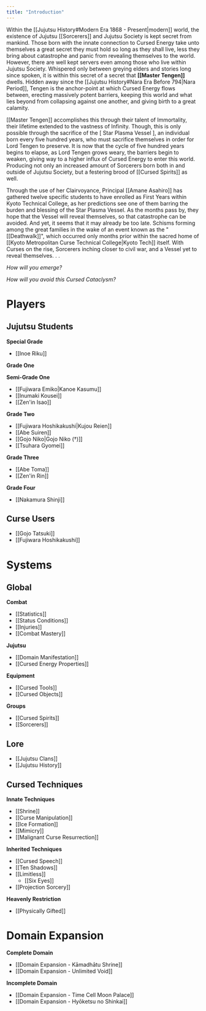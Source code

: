 ```yaml
---
title: "Introduction"
---
```


Within the [[Jujutsu History#Modern Era 1868 - Present|modern]] world, the existence of Jujutsu [[Sorcerers]] and Jujutsu Society is kept secret from mankind. Those born with the innate connection to Cursed Energy take unto themselves a great secret they must hold so long as they shall live, less they bring about catastrophe and panic from revealing themselves to the world. However, there are well kept servers even among those who live within Jujutsu Society. Whispered only between greying elders and stories long since spoken, it is within this secret of a secret that **[[Master Tengen]]** dwells. Hidden away since the [[Jujutsu History#Nara Era Before 794|Nara Period]], Tengen is the anchor-point at which Cursed Energy flows between, erecting massively potent barriers, keeping this world and what lies beyond from collapsing against one another, and giving birth to a great calamity.

[[Master Tengen]] accomplishes this through their talent of Immortality, their lifetime extended to the vastness of Infinity. Though, this is only possible through the sacrifice of the [ Star Plasma Vessel ], an individual born every five hundred years, who must sacrifice themselves in order for Lord Tengen to preserve. It is now that the cycle of five hundred years begins to elapse, as Lord Tengen grows weary, the barriers begin to weaken, giving way to a higher influx of Cursed Energy to enter this world. Producing not only an increased amount of Sorcerers born both in and outside of Jujutsu Society, but a festering brood of [[Cursed Spirits]] as well.

Through the use of her Clairvoyance, Principal [[Amane Asahiro]] has gathered twelve specific students to have enrolled as First Years within Kyoto Technical College, as her predictions see one of them barring the burden and blessing of the Star Plasma Vessel. As the months pass by, they hope that the Vessel will reveal themselves, so that catastrophe can be avoided. And yet, it seems that it may already be too late. Schisms forming among the great families in the wake of an event known as the "[[Deathwalk]]", which occurred only months prior within the sacred home of [[Kyoto Metropolitan Curse Technical College|Kyoto Tech]] itself. With Curses on the rise, Sorcerers inching closer to civil war, and a Vessel yet to reveal themselves. . .

_How will you emerge?_

_How will you avoid this Cursed Cataclysm?_

# Players

## Jujutsu Students

**Special Grade**

- [[Inoe Riku]]

**Grade One**

**Semi-Grade One**

- [[Fujiwara Emiko|Kanoe Kasumu]]
- [[Inumaki Kousei]]
- [[Zen'in Isao]]

**Grade Two**

- [[Fujiwara Hoshikakushi|Kujou Reien]]
- [[Abe Suiren]]
- [[Gojo Niko|Gojo Niko (†)]]
- [[Tsuhara Gyomei]]

**Grade Three**

- [[Abe Toma]]
- [[Zen'in Rin]]

**Grade Four**

- [[Nakamura Shinji]]

## Curse Users

- [[Gojo Tatsuki]]
- [[Fujiwara Hoshikakushi]]

# Systems

## Global

**Combat**

- [[Statistics]]
- [[Status Conditions]]
- [[Injuries]]
- [[Combat Mastery]]

**Jujutsu**

- [[Domain Manifestation]]
- [[Cursed Energy Properties]]

**Equipment**

- [[Cursed Tools]]
- [[Cursed Objects]]

**Groups**

- [[Cursed Spirits]]
- [[Sorcerers]]

## Lore

- [[Jujutsu Clans]]
- [[Jujutsu History]]

## Cursed Techniques

**Innate Techniques**

- [[Shrine]]
- [[Curse Manipulation]]
- [[Ice Formation]]
- [[Mimicry]]
- [[Malignant Curse Resurrection]]

**Inherited Techniques**

- [[Cursed Speech]]
- [[Ten Shadows]]
- [[Limitless]]
  - [[Six Eyes]]
- [[Projection Sorcery]]

**Heavenly Restriction**

- [[Physically Gifted]]

# Domain Expansion

**Complete Domain**

- [[Domain Expansion - Kāmadhātu Shrine]]
- [[Domain Expansion - Unlimited Void]]

**Incomplete Domain**

- [[Domain Expansion - Time Cell Moon Palace]]
- [[Domain Expansion - Hyōketsu no Shinkai]]
